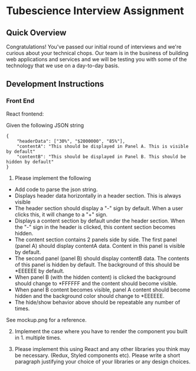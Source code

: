 # Tubescience Interview Assignment

## Quick Overview
Congratulations! You've passed our initial round of interviews and we're
curious about your technical chops. Our team is in the business of building
web applications and services and we will be testing you with some of the
technology that we use on a day-to-day basis.

## Development Instructions

### Front End

React frontend:

Given the following JSON string

    {
        "headerData": ["30%", "$2000000", "85%"],
        "contentA": "This should be displayed in Panel A. This is visible by default"
        "contentB": "This should be displayed in Panel B. This should be hidden by default"
    }

1. Please implement the following

* Add code to parse the json string.
* Displays header data horizontally in a header section. This is always visible
* The header section should display a "-" sign by default. When a user clicks this, it will change to a "+" sign.
* Displays a content section by default under the header section. When the "-" sign in the header is clicked, this content section becomes hidden.
* The content section contains 2 panels side by side. The first panel (panel A) should display contentA data. Content in this panel is visible by default.
* The second panel (panel B) should display contentB data. The contents of this panel is hidden by default. The background of this should be *EEEEEE by default.
* When panel B (with the hidden content) is clicked the background should change to *FFFFFF and the content should become visible.
* When panel B content becomes visible, panel A content should become hidden and the background color should change to *EEEEEE.
* The hide/show behavior above should be repeatable any number of times.

See mockup.png for a reference.

2. Implement the case where you have to render the component you built in 1. multiple times.

3. Please implement this using React and any other libraries you think may be necessary. (Redux, Styled components etc). Please write a short paragraph justifying your choice of your libraries or any design choices.
